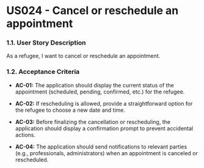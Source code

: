 # US024 - Cancel or reschedule an appointment

### 1.1. User Story Description
As a refugee, I want to cancel or reschedule an appointment.

### 1.2. Acceptance Criteria
* **AC-01:** The application should display the current status of the appointment (scheduled, pending, confirmed, etc.) for the refugee.

* **AC-02:** If rescheduling is allowed, provide a straightforward option for the refugee to choose a new date and time.

* **AC-03:** Before finalizing the cancellation or rescheduling, the application should display a confirmation prompt to prevent accidental actions.

* **AC-04:** The application should send notifications to relevant parties (e.g., professionals, administrators) when an appointment is canceled or rescheduled.
